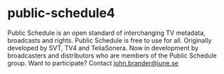 # public-schedule4
Public Schedule is an open standard of interchanging TV metadata, broadcasts and rights.
Public Schedule is free to use for all. Originally developed by SVT, TV4 and TeliaSonera.
Now in development by broadcasters and distributors who are members of the Public Schedule group.
Want to participate? Contact john.brander@june.se

